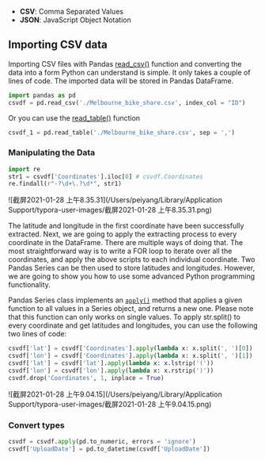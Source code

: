 - **CSV**: Comma Separated Values
- **JSON**: JavaScript Object Notation



## Importing CSV data

Importing CSV files with Pandas [read_csv()](http://pandas.pydata.org/pandas-docs/stable/generated/pandas.read_csv.html) function and converting the data into a form Python can understand is simple. It only takes a couple of lines of code. The imported data will be stored in Pandas DataFrame.

```python
import pandas as pd
csvdf = pd.read_csv('./Melbourne_bike_share.csv', index_col = "ID")
```

Or you can use the [read_table()](http://pandas.pydata.org/pandas-docs/stable/generated/pandas.read_table.html) function

```python
csvdf_1 = pd.read_table('./Melbourne_bike_share.csv', sep = ',')
```

### Manipulating the Data

```python
import re
str1 = csvdf['Coordinates'].iloc[0] # csvdf.Coordinates
re.findall(r"-?\d+\.?\d*", str1)
```

![截屏2021-01-28 上午8.35.31](/Users/peiyang/Library/Application Support/typora-user-images/截屏2021-01-28 上午8.35.31.png)

The latitude and longitude in the first coordinate have been successfully extracted. Next, we are going to apply the extracting process to every coordinate in the DataFrame. There are multiple ways of doing that. The most straightforward way is to write a FOR loop to iterate over all the coordinates, and apply the above scripts to each individual coordinate. Two Pandas Series can be then used to store latitudes and longitudes. However, we are going to show you how to use some advanced Python programming functionality.

Pandas Series class implements an [`apply()`](http://pandas.pydata.org/pandas-docs/stable/generated/pandas.Series.apply.html) method that applies a given function to all values in a Series object, and returns a new one. Please note that this function can only works on single values. To apply str.split() to every coordinate and get latitudes and longitudes, you can use the following two lines of code:

```python
csvdf['lat'] = csvdf['Coordinates'].apply(lambda x: x.split(', ')[0])
csvdf['lon'] = csvdf['Coordinates'].apply(lambda x: x.split(', ')[1])
csvdf['lat'] = csvdf['lat'].apply(lambda x: x.lstrip('('))
csvdf['lon'] = csvdf['lon'].apply(lambda x: x.rstrip(')'))
csvdf.drop('Coordinates', 1, inplace = True)
```

![截屏2021-01-28 上午9.04.15](/Users/peiyang/Library/Application Support/typora-user-images/截屏2021-01-28 上午9.04.15.png)

### Convert types

```python
csvdf = csvdf.apply(pd.to_numeric, errors = 'ignore') 
csvdf['UploadDate'] = pd.to_datetime(csvdf['UploadDate'])
```





